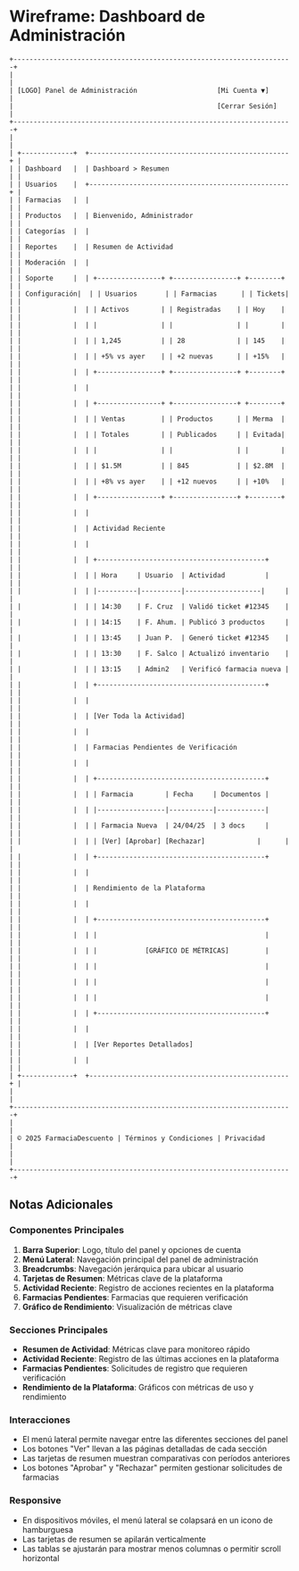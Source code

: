 # Wireframe: Dashboard de Administración

```
+----------------------------------------------------------------------+
|                                                                      |
| [LOGO] Panel de Administración                    [Mi Cuenta ▼]      |
|                                                   [Cerrar Sesión]     |
+----------------------------------------------------------------------+
|                                                                      |
| +-------------+  +--------------------------------------------------+ |
| | Dashboard   |  | Dashboard > Resumen                              | |
| | Usuarios    |  +--------------------------------------------------+ |
| | Farmacias   |  |                                                  | |
| | Productos   |  | Bienvenido, Administrador                        | |
| | Categorías  |  |                                                  | |
| | Reportes    |  | Resumen de Actividad                             | |
| | Moderación  |  |                                                  | |
| | Soporte     |  | +----------------+ +----------------+ +--------+ | |
| | Configuración|  | | Usuarios       | | Farmacias      | | Tickets| | |
| |             |  | | Activos        | | Registradas    | | Hoy    | | |
| |             |  | |                | |                | |        | | |
| |             |  | | 1,245          | | 28             | | 145    | | |
| |             |  | | +5% vs ayer    | | +2 nuevas      | | +15%   | | |
| |             |  | +----------------+ +----------------+ +--------+ | |
| |             |  |                                                  | |
| |             |  | +----------------+ +----------------+ +--------+ | |
| |             |  | | Ventas         | | Productos      | | Merma  | | |
| |             |  | | Totales        | | Publicados     | | Evitada| | |
| |             |  | |                | |                | |        | | |
| |             |  | | $1.5M          | | 845            | | $2.8M  | | |
| |             |  | | +8% vs ayer    | | +12 nuevos     | | +10%   | | |
| |             |  | +----------------+ +----------------+ +--------+ | |
| |             |  |                                                  | |
| |             |  | Actividad Reciente                               | |
| |             |  |                                                  | |
| |             |  | +------------------------------------------+     | |
| |             |  | | Hora     | Usuario  | Actividad          |     | |
| |             |  | |----------|----------|-------------------|     | |
| |             |  | | 14:30    | F. Cruz  | Validó ticket #12345    | |
| |             |  | | 14:15    | F. Ahum. | Publicó 3 productos     | |
| |             |  | | 13:45    | Juan P.  | Generó ticket #12345    | |
| |             |  | | 13:30    | F. Salco | Actualizó inventario    | |
| |             |  | | 13:15    | Admin2   | Verificó farmacia nueva | |
| |             |  | +------------------------------------------+     | |
| |             |  |                                                  | |
| |             |  | [Ver Toda la Actividad]                          | |
| |             |  |                                                  | |
| |             |  | Farmacias Pendientes de Verificación             | |
| |             |  |                                                  | |
| |             |  | +------------------------------------------+     | |
| |             |  | | Farmacia        | Fecha     | Documentos |     | |
| |             |  | |-----------------|-----------|------------|     | |
| |             |  | | Farmacia Nueva  | 24/04/25  | 3 docs     |     | |
| |             |  | | [Ver] [Aprobar] [Rechazar]             |      | |
| |             |  | +------------------------------------------+     | |
| |             |  |                                                  | |
| |             |  | Rendimiento de la Plataforma                     | |
| |             |  |                                                  | |
| |             |  | +------------------------------------------+     | |
| |             |  | |                                          |     | |
| |             |  | |            [GRÁFICO DE MÉTRICAS]         |     | |
| |             |  | |                                          |     | |
| |             |  | |                                          |     | |
| |             |  | |                                          |     | |
| |             |  | +------------------------------------------+     | |
| |             |  |                                                  | |
| |             |  | [Ver Reportes Detallados]                        | |
| |             |  |                                                  | |
| +-------------+  +--------------------------------------------------+ |
|                                                                      |
+----------------------------------------------------------------------+
|                                                                      |
| © 2025 FarmaciaDescuento | Términos y Condiciones | Privacidad       |
|                                                                      |
+----------------------------------------------------------------------+
```

## Notas Adicionales

### Componentes Principales
1. **Barra Superior**: Logo, título del panel y opciones de cuenta
2. **Menú Lateral**: Navegación principal del panel de administración
3. **Breadcrumbs**: Navegación jerárquica para ubicar al usuario
4. **Tarjetas de Resumen**: Métricas clave de la plataforma
5. **Actividad Reciente**: Registro de acciones recientes en la plataforma
6. **Farmacias Pendientes**: Farmacias que requieren verificación
7. **Gráfico de Rendimiento**: Visualización de métricas clave

### Secciones Principales
- **Resumen de Actividad**: Métricas clave para monitoreo rápido
- **Actividad Reciente**: Registro de las últimas acciones en la plataforma
- **Farmacias Pendientes**: Solicitudes de registro que requieren verificación
- **Rendimiento de la Plataforma**: Gráficos con métricas de uso y rendimiento

### Interacciones
- El menú lateral permite navegar entre las diferentes secciones del panel
- Los botones "Ver" llevan a las páginas detalladas de cada sección
- Las tarjetas de resumen muestran comparativas con períodos anteriores
- Los botones "Aprobar" y "Rechazar" permiten gestionar solicitudes de farmacias

### Responsive
- En dispositivos móviles, el menú lateral se colapsará en un icono de hamburguesa
- Las tarjetas de resumen se apilarán verticalmente
- Las tablas se ajustarán para mostrar menos columnas o permitir scroll horizontal
